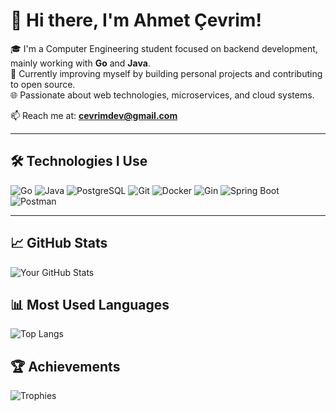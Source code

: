 # 👋 Hi there, I'm Ahmet Çevrim!

🎓 I'm a Computer Engineering student focused on backend development, mainly working with **Go** and **Java**.  
🚀 Currently improving myself by building personal projects and contributing to open source.  
🌐 Passionate about web technologies, microservices, and cloud systems.

📫 Reach me at: **cevrimdev@gmail.com**

---

## 🛠️ Technologies I Use
![Go](https://img.shields.io/badge/-Go-00ADD8?style=for-the-badge&logo=go&logoColor=white)
![Java](https://img.shields.io/badge/-Java-007396?style=for-the-badge&logo=java&logoColor=white)
![PostgreSQL](https://img.shields.io/badge/-PostgreSQL-336791?style=for-the-badge&logo=postgresql&logoColor=white)
![Git](https://img.shields.io/badge/-Git-F05032?style=for-the-badge&logo=git&logoColor=white)
![Docker](https://img.shields.io/badge/-Docker-2496ED?style=for-the-badge&logo=docker&logoColor=white)
![Gin](https://img.shields.io/badge/-Gin%20Gonic-00ADD8?style=for-the-badge&logo=go&logoColor=white)
![Spring Boot](https://img.shields.io/badge/-Spring%20Boot-6DB33F?style=for-the-badge&logo=spring-boot&logoColor=white)
![Postman](https://img.shields.io/badge/-Postman-FF6C37?style=for-the-badge&logo=postman&logoColor=white)


---

## 📈 GitHub Stats
![Your GitHub Stats](https://github-readme-stats.vercel.app/api?username=cevrimxe&show_icons=true&theme=radical&cache_seconds=60)

## 📊 Most Used Languages
![Top Langs](https://github-readme-stats.vercel.app/api/top-langs/?username=cevrimxe&layout=compact&theme=radical&cache_seconds=1800)

## 🏆 Achievements
![Trophies](https://github-profile-trophy.vercel.app/?username=cevrimxe&theme=radical&cache_seconds=1800)

<!---
cevrimxe/cevrimxe is a ✨ special ✨ repository because its `README.md` (this file) appears on your GitHub profile.
You can click the Preview link to take a look at your changes.
--->
